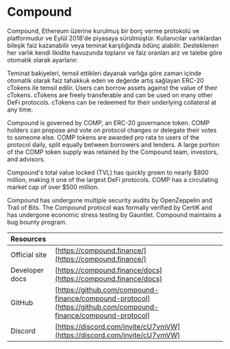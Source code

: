 # Compound

Compound, Ethereum üzerine kurulmuş bir borç verme protokolü ve platformudur ve Eylül 2018'de piyasaya sürülmüştür. Kullanıcılar varlıklardan bileşik faiz kazanabilir veya teminat karşılığında ödünç alabilir. Desteklenen her varlık kendi likidite havuzunda toplanır ve faiz oranları arz ve talebe göre otomatik olarak ayarlanır.

Teminat bakiyeleri, temsil ettikleri dayanak varlığa göre zaman içinde otomatik olarak faiz tahakkuk eden ve değerde artış sağlayan ERC-20 cTokens ile temsil edilir. Users can borrow assets against the value of their cTokens. cTokens are freely transferable and can be used on many other DeFi protocols. cTokens can be redeemed for their underlying collateral at any time.

Compound is governed by COMP, an ERC-20 governance token. COMP holders can propose and vote on protocol changes or delegate their votes to someone else. COMP tokens are awarded pro rata to users of the protocol daily, split equally between borrowers and lenders. A large portion of the COMP token supply was retained by the Compound team, investors, and advisors.

Compound's total value locked \(TVL\) has quickly grown to nearly $800 million, making it one of the largest DeFi protocols. COMP has a circulating market cap of over $500 million.

Compound has undergone multiple security audits by OpenZeppelin and Trail of Bits. The Compound protocol was formally verified by CertiK and has undergone economic stress testing by Gauntlet. Compound maintains a bug bounty program.

| Resources      |                                                                                                                |
|:-------------- |:-------------------------------------------------------------------------------------------------------------- |
| Official site  | [https://compound.finance/](https://compound.finance/)                                                         |
| Developer docs | [https://compound.finance/docs](https://compound.finance/docs)                                                 |
| GitHub         | [https://github.com/compound-finance/compound-protocol](https://github.com/compound-finance/compound-protocol) |
| Discord        | [https://discord.com/invite/cU7vmVW](https://discord.com/invite/cU7vmVW)                                       |

